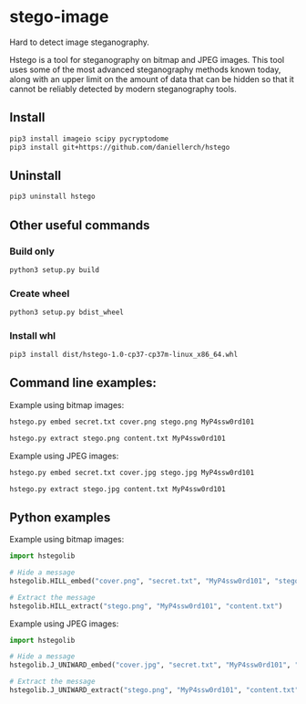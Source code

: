 # stego-image
Hard to detect image steganography.

Hstego is a tool for steganography on bitmap and JPEG images.
This tool uses some of the most advanced steganography methods known today, along with an upper limit on the amount of data that can be hidden so that it cannot be reliably detected by modern steganography tools.



## Install
```bash 
pip3 install imageio scipy pycryptodome
pip3 install git+https://github.com/daniellerch/hstego
```

## Uninstall
```bash 
pip3 uninstall hstego
```

## Other useful commands

### Build only
```bash 
python3 setup.py build
```

### Create wheel
```bash 
python3 setup.py bdist_wheel
```

### Install whl
```bash 
pip3 install dist/hstego-1.0-cp37-cp37m-linux_x86_64.whl
```




## Command line examples:

Example using bitmap images:

```bash
hstego.py embed secret.txt cover.png stego.png MyP4ssw0rd101
```

```bash
hstego.py extract stego.png content.txt MyP4ssw0rd101
```



Example using JPEG images:

```bash
hstego.py embed secret.txt cover.jpg stego.jpg MyP4ssw0rd101
```

```bash
hstego.py extract stego.jpg content.txt MyP4ssw0rd101
```




## Python examples


Example using bitmap images:

```python
import hstegolib

# Hide a message
hstegolib.HILL_embed("cover.png", "secret.txt", "MyP4ssw0rd101", "stego.png")

# Extract the message
hstegolib.HILL_extract("stego.png", "MyP4ssw0rd101", "content.txt")
```


Example using JPEG images:

```python
import hstegolib

# Hide a message
hstegolib.J_UNIWARD_embed("cover.jpg", "secret.txt", "MyP4ssw0rd101", "stego.jpg")

# Extract the message
hstegolib.J_UNIWARD_extract("stego.png", "MyP4ssw0rd101", "content.txt")
```


            



